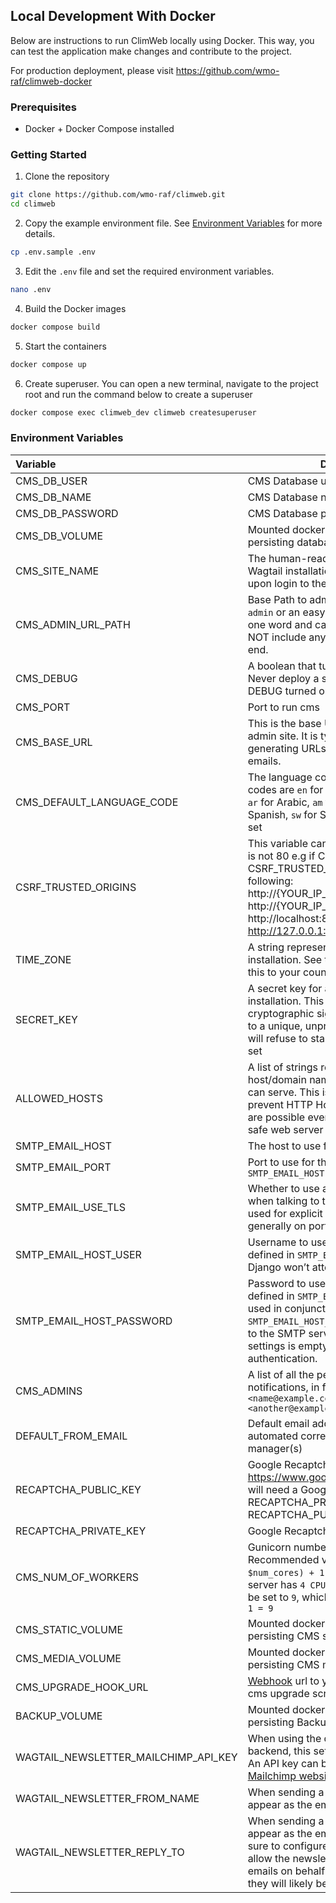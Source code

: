 ## Local Development With Docker

Below are instructions to run ClimWeb locally using Docker. This way, you can test the application make changes and
contribute to the project.

For production deployment, please visit https://github.com/wmo-raf/climweb-docker

### Prerequisites

- Docker + Docker Compose installed

### Getting Started

1. Clone the repository

```bash
git clone https://github.com/wmo-raf/climweb.git
cd climweb
```

2. Copy the example environment file. See [Environment Variables](#environment-variables) for more details.

```bash
cp .env.sample .env
```

3. Edit the `.env` file and set the required environment variables.

```bash
nano .env
```

4. Build the Docker images

```bash
docker compose build
```

5. Start the containers

```bash
docker compose up
```

6. Create superuser. You can open a new terminal, navigate to the project root and run the command below to create a
   superuser

```bash
docker compose exec climweb_dev climweb createsuperuser
```

### Environment Variables

| Variable                             | Description                                                                                                                                                                                                                                          | Required | Default         | More Details                                                                                           |
|:-------------------------------------|------------------------------------------------------------------------------------------------------------------------------------------------------------------------------------------------------------------------------------------------------|:---------|:----------------|:-------------------------------------------------------------------------------------------------------|
| CMS_DB_USER                          | CMS Database user                                                                                                                                                                                                                                    | YES      |                 |                                                                                                        |
| CMS_DB_NAME                          | CMS Database name                                                                                                                                                                                                                                    | YES      |                 |                                                                                                        |
| CMS_DB_PASSWORD                      | CMS Database password.                                                                                                                                                                                                                               | YES      |                 |                                                                                                        |
| CMS_DB_VOLUME                        | Mounted docker volume path for persisting database data                                                                                                                                                                                              | YES      |                 |                                                                                                        |
| CMS_SITE_NAME                        | The human-readable name of your Wagtail installation which welcomes users upon login to the Wagtail admin.                                                                                                                                           | YES      |                 |                                                                                                        |
| CMS_ADMIN_URL_PATH                   | Base Path to admin pages. Do not use `admin` or an easy to guess path. Should be one word and can include an hyphen. DO NOT include any slashes at the start or the end.                                                                             | YES      |                 |                                                                                                        |
| CMS_DEBUG                            | A boolean that turns on/off debug mode. Never deploy a site into production with DEBUG turned on                                                                                                                                                     | NO       | False           |                                                                                                        |
| CMS_PORT                             | Port to run cms                                                                                                                                                                                                                                      | YES      | 80              |                                                                                                        |
| CMS_BASE_URL                         | This is the base URL used by the Wagtail admin site. It is typically used for generating URLs to include in notification emails.                                                                                                                     | NO       |                 |                                                                                                        |
| CMS_DEFAULT_LANGUAGE_CODE            | The language code for the CMS. Availabe codes are `en` for English, `fr` from French, `ar` for Arabic, `am` for Amharic, `es` for Spanish, `sw` for Swahili. Default is `en` if not set                                                              | NO       | en              |                                                                                                        |
| CSRF_TRUSTED_ORIGINS                 | This variable can be set when CMS_PORT is not 80 e.g if CMS_PORT=8000, CSRF_TRUSTED_ORIGINS would be the following: http://{YOUR_IP_ADDRESS}:8000, http://{YOUR_IP_ADDRESS}, http://localhost:8000 and http://127.0.0.1:8000                         | NO       |                 |                                                                                                        |
| TIME_ZONE                            | A string representing the time zone for this installation. See the [list of time zones](https://en.wikipedia.org/wiki/List_of_tz_database_time_zones). Set this to your country timezone                                                             | NO       | UTC             | [List of tz database time zones](https://en.wikipedia.org/wiki/List_of_tz_database_time_zones)         |
| SECRET_KEY                           | A secret key for a particular Django installation. This is used to provide cryptographic signing, and should be set to a unique, unpredictable value. Django will refuse to start if SECRET_KEY is not set                                           | YES      |                 | You can use this online tool [https://djecrety.ir](https://djecrety.ir/) to generate the key and paste |
| ALLOWED_HOSTS                        | A list of strings representing the host/domain names that this Django site can serve. This is a security measure to prevent HTTP Host header attacks, which are possible even under many seemingly-safe web server configurations.                   | YES      |                 | [Django Allowed Hosts](https://docs.djangoproject.com/en/4.2/ref/settings/#std-setting-ALLOWED_HOSTS)  |                                                                                                                                                                                                                          |          |         |                                                                                                       |
| SMTP_EMAIL_HOST                      | The host to use for sending email                                                                                                                                                                                                                    | NO       |                 |                                                                                                        |
| SMTP_EMAIL_PORT                      | Port to use for the SMTP server defined in `SMTP_EMAIL_HOST`                                                                                                                                                                                         | NO       | 25              |                                                                                                        |
| SMTP_EMAIL_USE_TLS                   | Whether to use a TLS (secure) connection when talking to the SMTP server. This is used for explicit TLS connections, generally on port 587                                                                                                           | NO       | True            |                                                                                                        |
| SMTP_EMAIL_HOST_USER                 | Username to use for the SMTP server defined in `SMTP_EMAIL_HOST`. If empty, Django won’t attempt authentication.                                                                                                                                     | NO       |                 |                                                                                                        |
| SMTP_EMAIL_HOST_PASSWORD             | Password to use for the SMTP server defined in `SMTP_EMAIL_HOST`. This setting is used in conjunction with `SMTP_EMAIL_HOST_USER` when authenticating to the SMTP server. If either of these settings is empty, Django won’t attempt authentication. | NO       |                 |                                                                                                        |
| CMS_ADMINS                           | A list of all the people who get code error notifications, in format `"Name <name@example.com>, Another Name <another@example.com>"`                                                                                                                 | NO       |                 |                                                                                                        |
| DEFAULT_FROM_EMAIL                   | Default email address to use for various automated correspondence from the site manager(s)                                                                                                                                                           | NO       |                 |                                                                                                        |
| RECAPTCHA_PUBLIC_KEY                 | Google Recaptcha Public Key. https://www.google.com/recaptcha/about/ will need a Google account for RECAPTCHA_PRIVATE_KEY and RECAPTCHA_PUBLIC_KEY creation                                                                                          | NO       |                 |                                                                                                        |
| RECAPTCHA_PRIVATE_KEY                | Google Recaptcha Private Key                                                                                                                                                                                                                         | NO       |                 |                                                                                                        |
| CMS_NUM_OF_WORKERS                   | Gunicorn number of workers. Recommended value should be `(2 x $num_cores) + 1 `. For example, if your server has `4 CPU Cores`, this value should be set to `9`, which is the result of `(2 x 4) + 1 = 9`                                            | YES      |                 | [Gunicorn Workers details](https://docs.gunicorn.org/en/latest/design.html#how-many-workers)           |
| CMS_STATIC_VOLUME                    | Mounted docker volume path for persisting CMS static files                                                                                                                                                                                           | YES      | ./climeb/static |                                                                                                        |
| CMS_MEDIA_VOLUME                     | Mounted docker volume path for persisting CMS media files                                                                                                                                                                                            | YES      | ./climeb/media  |                                                                                                        |
| CMS_UPGRADE_HOOK_URL                 | [Webhook](https://github.com/adnanh/webhook) url to your server that triggers a cms upgrade script                                                                                                                                                   | NO       |                 |                                                                                                        |
| BACKUP_VOLUME                        | Mounted docker volume path for persisting Backup dp and media files                                                                                                                                                                                  | YES      | ./climeb/backup |                                                                                                        |
| WAGTAIL_NEWSLETTER_MAILCHIMP_API_KEY | When using the default Mailchimp backend, this setting specifies the API key. An API key can be obtained from the [Mailchimp website](https://us1.admin.mailchimp.com/account/api).                                                                  | NO       |                 |                                                                                                        |
| WAGTAIL_NEWSLETTER_FROM_NAME         | When sending a newsletter, this value will appear as the email sender’s name.                                                                                                                                                                        | NO       |                 |                                                                                                        |
| WAGTAIL_NEWSLETTER_REPLY_TO          | When sending a newsletter, this value will appear as the email sender’s address. Be sure to configure your email domain to allow the newsletter service to send emails on behalf of this address, otherwise they will likely be marked as spam.      | NO       |                 |    